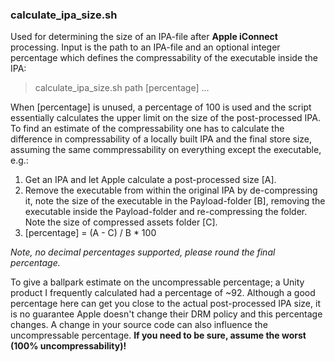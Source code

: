 ### calculate_ipa_size.sh
Used for determining the size of an IPA-file after **Apple iConnect** processing. Input is the path to an IPA-file and an optional integer percentage which defines the compressability of the executable inside the IPA:
> calculate_ipa_size.sh path [percentage] ...

When [percentage] is unused, a percentage of 100 is used and the script essentially calculates the upper limit on the size of the post-processed IPA. To find an estimate of the compressability one has to calculate the difference in compressability of a locally built IPA and the final store size, assuming the same commpressability on everything except the executable, e.g.:

1. Get an IPA and let Apple calculate a post-processed size [A].
2. Remove the executable from within the original IPA by de-compressing it, note the size of the executable in the Payload-folder [B], removing the executable inside the Payload-folder and re-compressing the folder. Note the size of compressed assets folder [C].
3. [percentage] = (A - C) / B * 100 

*Note, no decimal percentages supported, please round the final percentage.*

To give a ballpark estimate on the uncompressable percentage; a Unity product I frequently calculated had a percentage of ~92.
Although a good percentage here can get you close to the actual post-processed IPA size, it is no guarantee Apple doesn't change their DRM policy and this percentage changes. A change in your source code can also influence the uncompressable percentage. **If you need to be sure, assume the worst (100% uncompressability)!**
